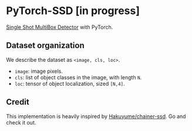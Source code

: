 # PyTorch-SSD [in progress]
[Single Shot MultiBox Detector](https://arxiv.org/abs/1512.02325) with PyTorch.  

## Dataset organization
We describe the dataset as `<image, cls, loc>`.
- `image`: image pixels.
- `cls`: list of object classes in the image, with length `N`.
- `loc`: tensor of object localization, sized `[N,4]`.

## Credit
This implementation is heavily inspired by [Hakuyume/chainer-ssd](https://github.com/Hakuyume/chainer-ssd). Go and check it out.
